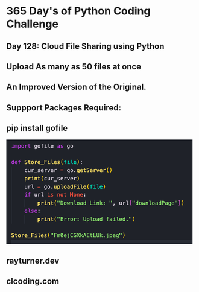 # 365 Day's of Python Coding Challenge 
## Day 128: Cloud File Sharing using Python
## Upload As many as 50 files at once

## An Improved Version of the Original.

## Suppport Packages Required:
## pip install gofile

![Alt text](code.png?raw=true "Cloud File Sharing Code")


## rayturner.dev
## clcoding.com